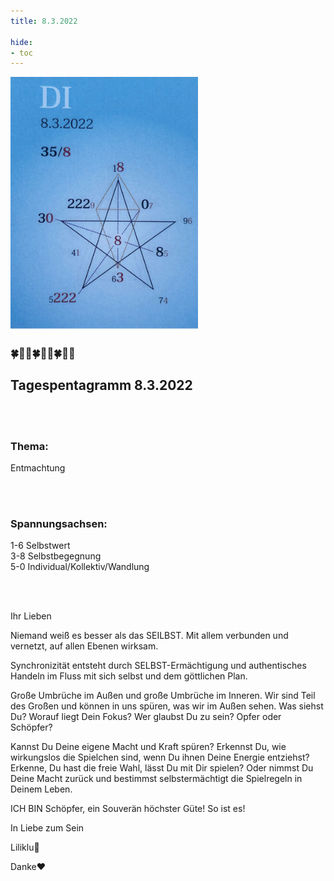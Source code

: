 ```yaml
---
title: 8.3.2022

hide:
- toc
---
```



<style>
img {
  width: 300px;
  max-width: 99%
}
</style>

![](/img/2022/2022-03-08.png)

### 🍀🦋💚🍀🦋💚🍀🦋💚
## **Tagespentagramm 8.3.2022**
<br><br>
### **Thema:**
Entmachtung

<br><br>
### **Spannungsachsen:**
1-6 Selbstwert  
3-8 Selbstbegegnung  
5-0 Individual/Kollektiv/Wandlung  

<br><br>

Ihr Lieben

Niemand weiß es besser als das SEILBST. Mit allem verbunden und vernetzt, auf allen Ebenen wirksam.

Synchronizität entsteht durch SELBST-Ermächtigung und authentisches Handeln im Fluss mit sich selbst und dem göttlichen Plan.

Große Umbrüche im Außen und große Umbrüche im Inneren. Wir sind Teil des Großen und können in uns spüren, was wir im Außen sehen. Was siehst Du? Worauf liegt Dein Fokus? Wer glaubst Du zu sein? Opfer oder Schöpfer?

Kannst Du Deine eigene Macht und Kraft spüren? Erkennst Du, wie wirkungslos die Spielchen sind, wenn Du ihnen Deine Energie entziehst? Erkenne, Du hast die freie Wahl, lässt Du mit Dir spielen? Oder nimmst Du Deine Macht zurück und bestimmst selbstermächtigt die Spielregeln in Deinem Leben.

ICH BIN Schöpfer, ein Souverän höchster Güte! So ist es!

In Liebe zum Sein

Liliklu🦋

Danke♥️
